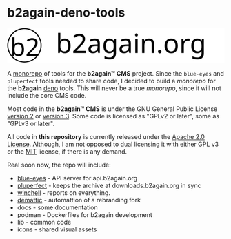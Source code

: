 # b2again-deno-tools

![b2again.org](./icons/b2again.org.svg)

A [monorepo](https://en.wikipedia.org/wiki/Monorepo)
of tools for the **b2again&trade;&nbsp;CMS** project.
Since the `blue-eyes` and `pluperfect` tools needed to share code,
I decided to build a _monorepo_ for the **b2again**
[deno](https://docs.deno.com/) tools. This will never be a true _monorepo_,
since it will not include the core CMS code.

Most code in the **b2again&trade;&nbsp;CMS** is under the GNU General Public License
[version 2](https://www.gnu.org/licenses/old-licenses/gpl-2.0.en.html) or
[version 3](https://www.gnu.org/licenses/gpl-3.0.en.html).
Some code is licensed as "GPLv2 or later", some as "GPLv3 or later".

All code in **this repository** is currently released under the
[Apache 2.0 License](https://apache.org/licenses/LICENSE-2.0).
Although, I am not opposed to dual licensing it with either GPL v3
or the [MIT](https://opensource.org/license/mit) license, if there is any demand.

Real soon now, the repo will include:

- [blue-eyes](./blue-eyes/README.md) - API server for api.b2again.org
- [pluperfect](./pluperfect/README.md) - keeps the archive at downloads.b2again.org in sync
- [winchell](./winchell/README.md) - reports on everything.
- [demattic](./demattic/README.md) - automattion of a rebranding fork
- docs - some documentation
- podman - Dockerfiles for b2again development
- lib - common code
- icons - shared visual assets
